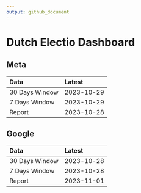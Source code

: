 ```yaml
---
output: github_document
---
```


# Dutch Electio Dashboard



## Meta


|Data           |Latest     |
|:--------------|:----------|
|30 Days Window |2023-10-29 |
|7 Days Window  |2023-10-29 |
|Report         |2023-10-28 |

## Google


|Data           |Latest     |
|:--------------|:----------|
|30 Days Window |2023-10-28 |
|7 Days Window  |2023-10-28 |
|Report         |2023-11-01 |
